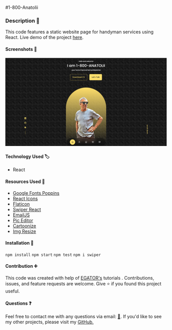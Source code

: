 #1-800-Anatolii


### Description :page_with_curl:

This code features a static website page for handyman services using React. Live demo of the project [here](https://call1800anatolii.netlify.app).

#### Screenshots :camera_flash:
![screenshot](./src/images/screenshot.png)

#### Technology Used :label: 

* React

#### Resources Used :wrench: 

- [Google Fonts Poppins](https://fonts.google.com/?query=poppins)
- [React Icons](https://react-icons.github.io/react-icons/)
- [Flaticon](https://www.flaticon.com/)
- [Swiper React](https://swiperjs.com/react)
- [EmailJS](https://www.emailjs.com/)
- [Pic Editor](https://www5.lunapic.com/editor/)
- [Cartoonize](https://edit.cartoonize.net/)
- [Img Resize](https://resizing.app/)

#### Installation :electric_plug:

`npm install`
`npm start`
`npm test`
`npm i swiper`

#### Contribution :heavy_plus_sign: 

This code was created with help of [EGATOR's](https://www.youtube.com/channel/UCL8l_VxCAN0jOpaLaRAm8sQ) tutorials . Contributions, issues, and feature requests are welcome. Give :star: if you found this project useful. 

#### Questions :question: 
Feel free to contact me with any questions via email: [:e-mail:](pryadkamaryna@gmail.com).
If you'd like to see my other projects, please visit my [GitHub.](https://github.com/MarynaPR?tab=repositories)
